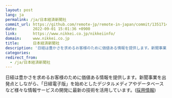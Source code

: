 ```yaml
---
layout: post
lang: ja
permalink: /ja/日本経済新聞社
commit_url: https://github.com/remote-jp/remote-in-japan/commit/135171439d5050f1634b37c906e971b79d1e9742
date:       2022-09-01 15:01:36 +0900
link:       https://www.nikkei.co.jp/nikkeiinfo/
domain:     www.nikkei.co.jp
title:      日本経済新聞社
description: '日経は豊かさを求めるお客様のために価値ある情報を提供します。新聞事業を出発点としながら、「日経電子版」を始めとしたデジタルメディアやデータベースなど様々な情報サービスの開発に最新の技術を活用しています。(採用情報)'
categories: 
redirect_from:
  - /ja/日本経済新聞社
---
```


<p>日経は豊かさを求めるお客様のために価値ある情報を提供します。新聞事業を出発点としながら、「日経電子版」を始めとしたデジタルメディアやデータベースなど様々な情報サービスの開発に最新の技術を活用しています。(<a href="https://hack.nikkei.com/">採用情報</a>)</p>
